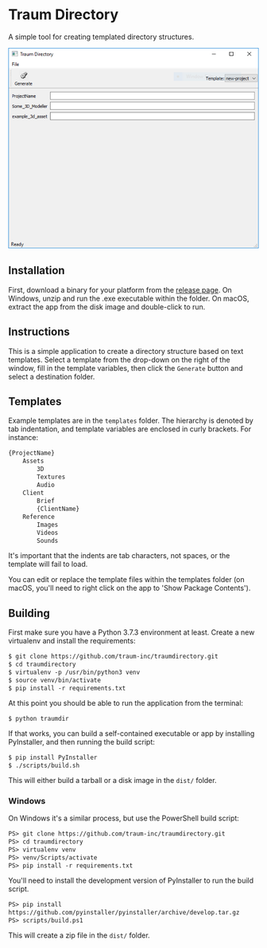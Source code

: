 # Traum Directory

A simple tool for creating templated directory structures.

![Screenshot](https://raw.githubusercontent.com/traum-inc/traumdirectory/master/screenshot.png)

## Installation

First, download a binary for your platform from the [release page](https://github.com/traum-inc/traumdirectory/releases/tag/v0.1-alpha). On Windows, unzip and run the .exe executable within the folder. On macOS, extract the app from the disk image and double-click to run.

## Instructions

This is a simple application to create a directory structure based on text templates. Select a template from the drop-down on the right of the window, fill in the template variables, then click the `Generate` button and select a destination folder.

## Templates

Example templates are in the `templates` folder. The hierarchy is denoted by tab indentation, and template variables are enclosed in curly brackets. For instance:

```
{ProjectName}
    Assets
        3D
        Textures
        Audio
    Client
        Brief
        {ClientName}
    Reference
        Images
        Videos
        Sounds
```

It's important that the indents are tab characters, not spaces, or the template will fail to load.

You can edit or replace the template files within the templates folder (on macOS, you'll need to right click on the app to 'Show Package Contents').


## Building

First make sure you have a Python 3.7.3 environment at least. Create a new virtualenv and install the requirements:

```
$ git clone https://github.com/traum-inc/traumdirectory.git
$ cd traumdirectory
$ virtualenv -p /usr/bin/python3 venv
$ source venv/bin/activate
$ pip install -r requirements.txt
```

At this point you should be able to run the application from the terminal:

```
$ python traumdir
```

If that works, you can build a self-contained executable or app by installing PyInstaller, and then running the build script:

```
$ pip install PyInstaller
$ ./scripts/build.sh
```

This will either build a tarball or a disk image in the `dist/` folder.

### Windows

On Windows it's a similar process, but use the PowerShell build script:

```
PS> git clone https://github.com/traum-inc/traumdirectory.git
PS> cd traumdirectory
PS> virtualenv venv
PS> venv/Scripts/activate
PS> pip install -r requirements.txt
```

You'll need to install the development version of PyInstaller to run the build script.

```
PS> pip install https://github.com/pyinstaller/pyinstaller/archive/develop.tar.gz
PS> scripts/build.ps1
```

This will create a zip file in the `dist/` folder.
